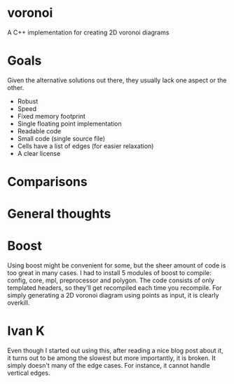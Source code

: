 # voronoi
A C++ implementation for creating 2D voronoi diagrams


Goals
=====

Given the alternative solutions out there, they usually lack one aspect or the other.

* Robust
* Speed
* Fixed memory footprint
* Single floating point implementation
* Readable code
* Small code (single source file)
* Cells have a list of edges (for easier relaxation)
* A clear license


Comparisons
===========


General thoughts
================

Boost
=====

Using boost might be convenient for some, but the sheer amount of code is too great in many cases.
I had to install 5 modules of boost to compile: config, core, mpl, preprocessor and polygon.
The code consists of only templated headers, so they'll get recompiled each time you recompile.
For simply generating a 2D voronoi diagram using points as input, it is clearly overkill.

Ivan K
======

Even though I started out using this, after reading a nice blog post about it,
it turns out to be among the slowest but more importantly, it is broken.
It simply doesn't many of the edge cases. For instance, it cannot handle vertical edges. 